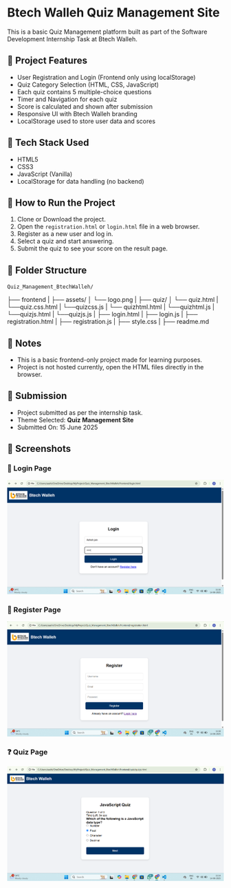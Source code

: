 # Btech Walleh Quiz Management Site

This is a basic Quiz Management platform built as part of the Software Development Internship Task at Btech Walleh.

## 🧩 Project Features

- User Registration and Login (Frontend only using localStorage)
- Quiz Category Selection (HTML, CSS, JavaScript)
- Each quiz contains 5 multiple-choice questions
- Timer and Navigation for each quiz
- Score is calculated and shown after submission
- Responsive UI with Btech Walleh branding
- LocalStorage used to store user data and scores

## 📁 Tech Stack Used

- HTML5
- CSS3
- JavaScript (Vanilla)
- LocalStorage for data handling (no backend)

## 🎯 How to Run the Project

1. Clone or Download the project.
2. Open the `registration.html` or `login.html` file in a web browser.
3. Register as a new user and log in.
4. Select a quiz and start answering.
5. Submit the quiz to see your score on the result page.

## 📂 Folder Structure
    Quiz_Management_BtechWalleh/
├── frontend
|   ├── assets/
│       └── logo.png
|    ├── quiz/
│       └── quiz.html
|       └──quiz.css.html
|       └──quizcss.js
|       └── quizhtml.html
|       └──quizhtml.js
|       └──quizjs.html
|       └──quizjs.js
|   ├── login.html
|   ├── login.js
|   ├── registration.html
|   ├── registration.js
|   ├── style.css
|   ├── readme.md


## 📌 Notes

- This is a basic frontend-only project made for learning purposes.
- Project is not hosted currently, open the HTML files directly in the browser.

## 📅 Submission

- Project submitted as per the internship task.
- Theme Selected: **Quiz Management Site**
- Submitted On: 15 June 2025


## 📸 Screenshots

### 🔐 Login Page
![Login Page](frontend/screenshots/login.png)

### 📝 Register Page
![Register Page](frontend\screenshots\registration.png)

### ❓ Quiz Page
![Quiz Page](frontend/screenshots/quizjs.png)

